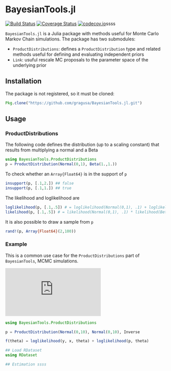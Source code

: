 # BayesianTools.jl
[![Build Status](https://travis-ci.org/gragusa/BayesianTools.jl.svg?branch=master)](https://travis-ci.org/gragusa/BayesianTools.jl)
[![Coverage Status](https://coveralls.io/repos/gragusa/BayesianTools.jl/badge.svg?branch=master&service=github)](https://coveralls.io/github/gragusa/BayesianTools.jl?branch=master)
[![codecov.io](http://codecov.io/github/gragusa/BayesianTools.jl/coverage.svg?branch=master)](http://codecov.io/github/gragusa/BayesianTools.jl?branch=master)ssss

`BayesianTools.jl` is a Julia package with methods useful for Monte Carlo Markov Chain simulations. The package has two submodules: 

- `ProductDistributions`: defines a `ProductDistribution` type and related methods useful for defining and evaluating independent priors
- `Link`: usuful rescale MC proposals to the parameter space of the underlying prior

## Installation

The package is not registered, so it must be cloned:
```julia
Pkg.clone("https://github.com/gragusa/BayesianTools.jl.git")
```

## Usage

### ProductDistributions

The following code defines the distribution (up to a scaling constant) that results from multiplying a normal and a Beta
```julia
using BayesianTools.ProductDistributions
p = ProductDistribution(Normal(0,1), Beta(1.,1.))
```
To check whether an `Array{Float64}` is in the support of `p`
```julia
insupport(p, [.1,2.]) ## false
insupport(p, [.1,1.]) ## true
```
The likelihood and loglikelihood are
```julia
loglikelihood(p, [.1,.5]) # = loglikelihood(Normal(0,1), .1) + loglikelihood(Beta(1.,1.), .5)
likelihood(p, [.1,.5]) # = likelihood(Normal(0,1), .1) * likelihood(Beta(1.,1.), .5)
```

It is also possible to draw a sample from `p`
```julia
rand!(p, Array{Float64}(2,100))
```

### Example
This is a common use case for the `ProductDistributions` part of `BayesianTools`, MCMC simulations.

![](https://latex.codecogs.com/gif.latex?%5Cbegin%7Balign*%7D%20y%20%26%20%5Csim%20N%28%5Cbeta_0%20&plus;%20%5Cbeta_1%20x%2C%20%5Csigma%5E2%29%20%5C%5C%20%5Cbeta_0%2C%20%5Cbeta_1%20%26%5Csim%20N%280%2C%201000%29%20%5C%5C%20%5Csigma%5E2%20%26%20%5Csim%20%5Cmathrm%7BinvGamma%7D%280.001%2C%200.001%29%20%5Cend%7Balign*%7D)

```julia
using BayesianTools.ProductDistributions

p = ProductDistribution(Normal(0,10), Normal(0,10), Inverse

f(theta) = loglikelihood(y, x, theta) + loglikelihood(p, theta)

## Load RDataset
using RDataset

## Estimation ssss


```


